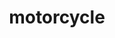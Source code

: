 ---
layout: travel&places
title: motorcycle
emoji: motorcycle
permalink: 🏍.html
image: assets/img/3moji/motorcycle.png
---